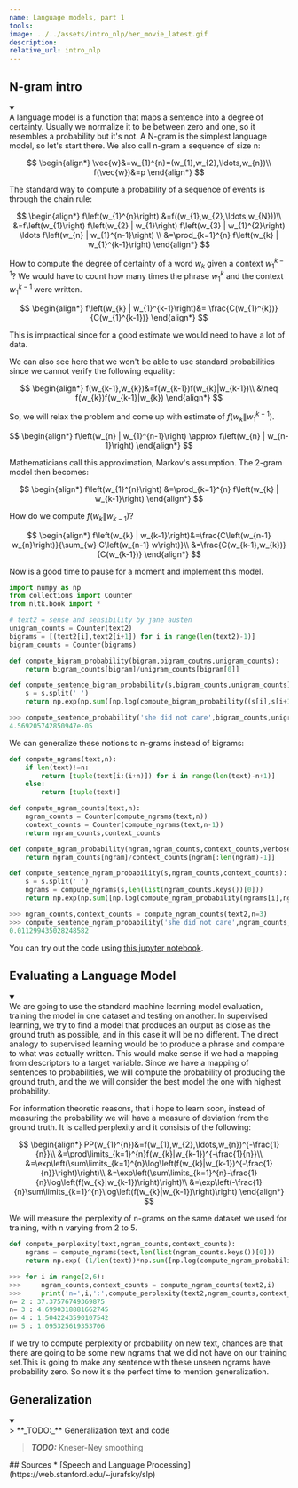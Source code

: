 ```yaml
---
name: Language models, part 1
tools:
image: ../../assets/intro_nlp/her_movie_latest.gif
description:
relative_url: intro_nlp
---
```


## N-gram intro
<details open>
<summary markdown="span">
</summary>
A language model is a function that maps a sentence into a degree of certainty. 
Usually we normalize it to be between zero and one, so it resembles a probability but it's not.
A N-gram is the simplest language model, so let's start there.
We also call n-gram a sequence of size n:

$$
\begin{align*}
\vec{w}&=w_{1}^{n}=(w_{1},w_{2},\ldots,w_{n})\\
f(\vec{w})&=p
\end{align*}
$$

The standard way to compute a probability of a sequence of events is through the chain rule:

$$
\begin{align*}
f\left(w_{1}^{n}\right) &=f((w_{1},w_{2},\ldots,w_{N}))\\
&=f\left(w_{1}\right) f\left(w_{2} | w_{1}\right) f\left(w_{3} | w_{1}^{2}\right) \ldots f\left(w_{n} | w_{1}^{n-1}\right) \\
&=\prod_{k=1}^{n} f\left(w_{k} | w_{1}^{k-1}\right)
\end{align*}
$$

How to compute the degree of certainty of a word $w_{k}$ given a context $w_{1}^{k-1}$?
We would have to count how many times the phrase $w_{1}^{k}$ and the context $w_{1}^{k-1}$ were written.

$$
\begin{align*}
f\left(w_{k} | w_{1}^{k-1}\right)&= \frac{C(w_{1}^{k})}{C(w_{1}^{k-1})}
\end{align*}
$$
    
This is impractical since for a good estimate we would need to have a lot of data.

We can also see here that we won't be able to use standard probabilities since we cannot verify the following equality:

$$
\begin{align*}
f(w_{k-1},w_{k})&=f(w_{k-1})f(w_{k}|w_{k-1})\\
&\neq f(w_{k})f(w_{k-1}|w_{k})
\end{align*}
$$

So, we will relax the problem and come up with estimate of $f(w_{k}\|w_{1}^{k-1})$.

$$
\begin{align*}
f\left(w_{n} | w_{1}^{n-1}\right) \approx f\left(w_{n} | w_{n-1}\right)
\end{align*}
$$

Mathematicians call this approximation, Markov's assumption.
The 2-gram model then becomes:

$$
\begin{align*}
f\left(w_{1}^{n}\right) &=\prod_{k=1}^{n} f\left(w_{k} | w_{k-1}\right)
\end{align*}
$$

How do we compute $f\left(w_{k} \| w_{k-1}\right)$?

$$
\begin{align*}
f\left(w_{k} | w_{k-1}\right)&=\frac{C\left(w_{n-1} w_{n}\right)}{\sum_{w} C\left(w_{n-1} w\right)}\\
&=\frac{C(w_{k-1},w_{k})}{C(w_{k-1})}
\end{align*}
$$

Now is a good time to pause for a moment and implement this model.
```python
import numpy as np
from collections import Counter
from nltk.book import *

# text2 = sense and sensibility by jane austen
unigram_counts = Counter(text2)
bigrams = [(text2[i],text2[i+1]) for i in range(len(text2)-1)]
bigram_counts = Counter(bigrams)

def compute_bigram_probability(bigram,bigram_coutns,unigram_counts):
    return bigram_counts[bigram]/unigram_counts[bigram[0]]

def compute_sentence_bigram_probability(s,bigram_counts,unigram_counts):
    s = s.split(' ')
    return np.exp(np.sum([np.log(compute_bigram_probability((s[i],s[i+1])),bigram_counts,unigram_counts) for i in range(len(s)-1)]))

>>> compute_sentence_probability('she did not care',bigram_counts,unigram_counts)
4.569205742850947e-05
```

We can generalize these notions to n-grams instead of bigrams:

```python
def compute_ngrams(text,n):
    if len(text)!=n:
        return [tuple(text[i:(i+n)]) for i in range(len(text)-n+1)]
    else:
        return [tuple(text)]

def compute_ngram_counts(text,n):
    ngram_counts = Counter(compute_ngrams(text,n))
    context_counts = Counter(compute_ngrams(text,n-1))
    return ngram_counts,context_counts

def compute_ngram_probability(ngram,ngram_counts,context_counts,verbose=False):
    return ngram_counts[ngram]/context_counts[ngram[:len(ngram)-1]]

def compute_sentence_ngram_probability(s,ngram_counts,context_counts):
    s = s.split(' ')
    ngrams = compute_ngrams(s,len(list(ngram_counts.keys())[0]))
    return np.exp(np.sum([np.log(compute_ngram_probability(ngrams[i],ngram_counts,context_counts)) for i in range(len(ngrams))]))

>>> ngram_counts,context_counts = compute_ngram_counts(text2,n=3)
>>> compute_sentence_ngram_probability('she did not care',ngram_counts,context_counts)
0.011299435028248582
```

You can try out the code using [this jupyter notebook](https://github.com/nunoskew/language-models-part-1).
</details>

## Evaluating a Language Model
<details open>
<summary markdown='span'></summary>
We are going to use the standard machine learning model evaluation, training the model in one dataset and testing on another.
In supervised learning, we try to find a model that produces an output as close as the ground truth as possible, and in this case it will be no different.  
The direct analogy to supervised learning would be to produce a phrase and compare to what was actually written.
This would make sense if we had a mapping from descriptors to a target variable. 
Since we have a mapping of sentences to probabilities, we will compute the probability of producing the ground truth, and the we will consider the best model the one with highest probability.

For information theoretic reasons, that i hope to learn soon, instead of measuring the probability we will have a measure of deviation from the ground truth. 
It is called perplexity and it consists of the following:

$$
\begin{align*}
PP(w_{1}^{n})&=f(w_{1},w_{2},\ldots,w_{n})^{-\frac{1}{n}}\\
&=\prod\limits_{k=1}^{n}f(w_{k}|w_{k-1})^{-\frac{1}{n}}\\
&=\exp\left(\sum\limits_{k=1}^{n}\log\left(f(w_{k}|w_{k-1})^{-\frac{1}{n}}\right)\right)\\
&=\exp\left(\sum\limits_{k=1}^{n}-\frac{1}{n}\log\left(f(w_{k}|w_{k-1})\right)\right)\\
&=\exp\left(-\frac{1}{n}\sum\limits_{k=1}^{n}\log\left(f(w_{k}|w_{k-1})\right)\right)
\end{align*}
$$

We will measure the perplexity of n-grams on the same dataset we used for training, with n varying from 2 to 5.

```python
def compute_perplexity(text,ngram_counts,context_counts):
    ngrams = compute_ngrams(text,len(list(ngram_counts.keys())[0]))
    return np.exp(-(1/len(text))*np.sum([np.log(compute_ngram_probability(ngrams[i],ngram_counts,context_counts)) for i in range(len(ngrams))]))

>>> for i in range(2,6):
>>>     ngram_counts,context_counts = compute_ngram_counts(text2,i)
>>>     print('n=',i,':',compute_perplexity(text2,ngram_counts,context_counts)
n= 2 : 37.37576749369875
n= 3 : 4.6990318881662745
n= 4 : 1.5042243590107542
n= 5 : 1.095325619353706
``` 

If we try to compute perplexity or probability on new text, chances are that there are going to be some new ngrams that we did not have on our training set.This is going to make any sentence with these unseen ngrams have probability zero.
So now it's the perfect time to mention generalization. 
</details>

## Generalization
<details open>
<summary markdown="span"></summary>
> **_TODO:_** Generalization text and code 

> **_TODO:_** Kneser-Ney smoothing 
</details>
## Sources
* [Speech and Language Processing](https://web.stanford.edu/~jurafsky/slp)
